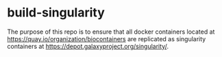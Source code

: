 # build-singularity

The purpose of this repo is to ensure that all docker containers located at https://quay.io/organization/biocontainers are replicated as singularity containers at https://depot.galaxyproject.org/singularity/.
